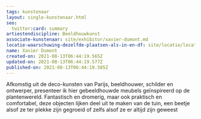 ```yaml
---
tags: kunstenaar
layout: single-kunstenaar.html
seo:
  twitter:card: summary
artiestendiscipline: Beeldhouwkunst
associate-kunstenaar: site/exhibitor/xavier-dumont.md
locatie-waarschuwing-dezelfde-plaatsen-als-in-en-df: site/locatie/locatie-van-sophie-collet-en-ann-schoemans.md
name: Xavier Dumont
created-on: 2021-08-13T06:44:19.565Z
updated-on: 2021-08-13T06:44:19.577Z
published-on: 2021-08-13T06:44:19.585Z
---
```

<!--StartFragment-->

Afkomstig uit de deco-kunsten van Parijs, beeldhouwer, schilder en ontwerper, presenteer ik hier gebeeldhouwde meubels geïnspireerd op de plantenwereld. Fantastisch en dromerig, maar ook praktisch en comfortabel, deze objecten lijken deel uit te maken van de tuin, een beetje alsof ze ter plekke zijn gegroeid of zelfs alsof ze er altijd zijn geweest



<!--EndFragment-->